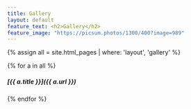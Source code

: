 ```yaml
---
title: Gallery
layout: default
feature_text: <h2>Gallery</h2>
feature_image: "https://picsum.photos/1300/400?image=989"
---
```

<main class="main container">
<div class="content">
{% assign all = site.html_pages | where: 'layout', 'gallery' %}

{% for a in all %}
<h5>[{{ a.title }}]({{ a.url }})</h5>
{% endfor %}
</div>
</main>
